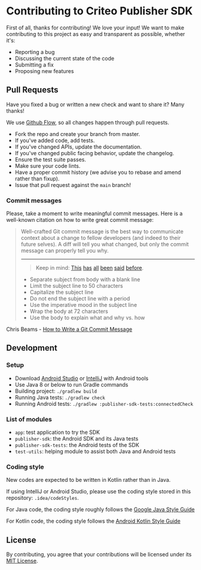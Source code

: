 # Contributing to Criteo Publisher SDK

First of all, thanks for contributing! We love your input! We want to make contributing to this
project as easy and transparent as possible, whether it's:

* Reporting a bug
* Discussing the current state of the code
* Submitting a fix
* Proposing new features

## Pull Requests

Have you fixed a bug or written a new check and want to share it? Many thanks!

We use [Github Flow](https://guides.github.com/introduction/flow/index.html), so all changes happen
through pull requests.

* Fork the repo and create your branch from master.
* If you've added code, add tests.
* If you've changed APIs, update the documentation.
* If you've changed public facing behavior, update the changelog.
* Ensure the test suite passes.
* Make sure your code lints.
* Have a proper commit history (we advise you to rebase and amend rather than fixup).
* Issue that pull request against the `main` branch!

### Commit messages

Please, take a moment to write meaningful commit messages. Here is a well-known citation on how
to write great commit message:

> Well-crafted Git commit message is the best way to communicate context about a change to fellow
> developers (and indeed to their future selves). A diff will tell you what changed, but only the
> commit message can properly tell you why.
>
>---
>
>> Keep in mind:
>[This](https://tbaggery.com/2008/04/19/a-note-about-git-commit-messages.html)
>[has](https://www.git-scm.com/book/en/v2/Distributed-Git-Contributing-to-a-Project#_commit_guidelines)
>[all](https://github.com/torvalds/subsurface-for-dirk/blob/master/README.md#contributing)
>[been](http://who-t.blogspot.com/2009/12/on-commit-messages.html)
>[said](https://github.com/erlang/otp/wiki/writing-good-commit-messages)
>[before](https://github.com/spring-projects/spring-framework/blob/30bce7/CONTRIBUTING.md#format-commit-messages).
>
> * Separate subject from body with a blank line
> * Limit the subject line to 50 characters
> * Capitalize the subject line
> * Do not end the subject line with a period
> * Use the imperative mood in the subject line
> * Wrap the body at 72 characters
> * Use the body to explain what and why vs. how

Chris Beams - [How to Write a Git Commit Message](https://chris.beams.io/posts/git-commit/)

## Development

### Setup

* Download [Android Studio](https://developer.android.com/studio) or
[IntelliJ](https://www.jetbrains.com/fr-fr/idea/download/) with Android tools
* Use Java 8 or below to run Gradle commands
* Building project: `./gradlew build`
* Running Java tests: `./gradlew check`
* Running Android tests: `./gradlew :publisher-sdk-tests:connectedCheck`

### List of modules

* `app`: test application to try the SDK
* `publisher-sdk`: the Android SDK and its Java tests
* `publisher-sdk-tests`: the Android tests of the SDK
* `test-utils`: helping module to assist both Java and Android tests

### Coding style

New codes are expected to be written in Kotlin rather than in Java.

If using IntelliJ or Android Studio, please use the coding style stored in this repository:
`.idea/codeStyles`.

For Java code, the coding style roughly follows the
[Google Java Style Guide](https://google.github.io/styleguide/javaguide.html)

For Kotlin code, the coding style follows the
[Android Kotlin Style Guide](https://developer.android.com/kotlin/style-guide)

## License

By contributing, you agree that your contributions will be licensed under its
[MIT License](LICENSE).
